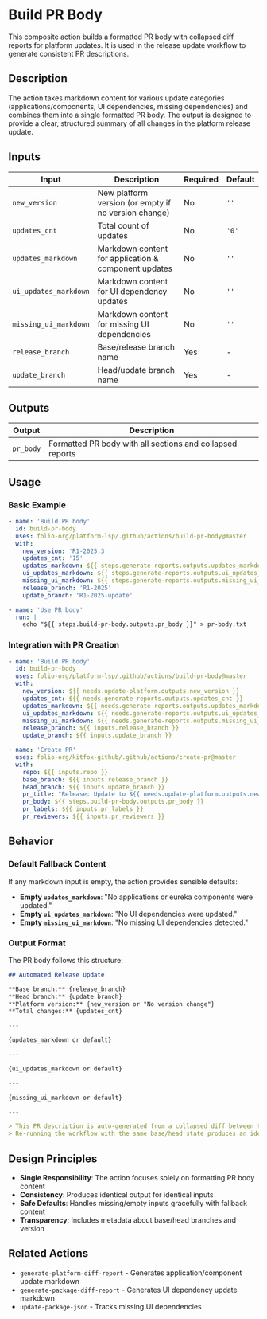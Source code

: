 # Build PR Body

This composite action builds a formatted PR body with collapsed diff reports for platform updates. It is used in the release update workflow to generate consistent PR descriptions.

## Description

The action takes markdown content for various update categories (applications/components, UI dependencies, missing dependencies) and combines them into a single formatted PR body. The output is designed to provide a clear, structured summary of all changes in the platform release update.

## Inputs

| Input | Description | Required | Default |
|-------|-------------|----------|---------|
| `new_version` | New platform version (or empty if no version change) | No | `''` |
| `updates_cnt` | Total count of updates | No | `'0'` |
| `updates_markdown` | Markdown content for application & component updates | No | `''` |
| `ui_updates_markdown` | Markdown content for UI dependency updates | No | `''` |
| `missing_ui_markdown` | Markdown content for missing UI dependencies | No | `''` |
| `release_branch` | Base/release branch name | Yes | - |
| `update_branch` | Head/update branch name | Yes | - |

## Outputs

| Output | Description |
|--------|-------------|
| `pr_body` | Formatted PR body with all sections and collapsed reports |

## Usage

### Basic Example

```yaml
- name: 'Build PR body'
  id: build-pr-body
  uses: folio-org/platform-lsp/.github/actions/build-pr-body@master
  with:
    new_version: 'R1-2025.3'
    updates_cnt: '15'
    updates_markdown: ${{ steps.generate-reports.outputs.updates_markdown }}
    ui_updates_markdown: ${{ steps.generate-reports.outputs.ui_updates_markdown }}
    missing_ui_markdown: ${{ steps.generate-reports.outputs.missing_ui_markdown }}
    release_branch: 'R1-2025'
    update_branch: 'R1-2025-update'

- name: 'Use PR body'
  run: |
    echo "${{ steps.build-pr-body.outputs.pr_body }}" > pr-body.txt
```

### Integration with PR Creation

```yaml
- name: 'Build PR body'
  id: build-pr-body
  uses: folio-org/platform-lsp/.github/actions/build-pr-body@master
  with:
    new_version: ${{ needs.update-platform.outputs.new_version }}
    updates_cnt: ${{ needs.generate-reports.outputs.updates_cnt }}
    updates_markdown: ${{ needs.generate-reports.outputs.updates_markdown }}
    ui_updates_markdown: ${{ needs.generate-reports.outputs.ui_updates_markdown }}
    missing_ui_markdown: ${{ needs.generate-reports.outputs.missing_ui_markdown }}
    release_branch: ${{ inputs.release_branch }}
    update_branch: ${{ inputs.update_branch }}

- name: 'Create PR'
  uses: folio-org/kitfox-github/.github/actions/create-pr@master
  with:
    repo: ${{ inputs.repo }}
    base_branch: ${{ inputs.release_branch }}
    head_branch: ${{ inputs.update_branch }}
    pr_title: "Release: Update to ${{ needs.update-platform.outputs.new_version }}"
    pr_body: ${{ steps.build-pr-body.outputs.pr_body }}
    pr_labels: ${{ inputs.pr_labels }}
    pr_reviewers: ${{ inputs.pr_reviewers }}
```

## Behavior

### Default Fallback Content

If any markdown input is empty, the action provides sensible defaults:
- **Empty `updates_markdown`**: "No applications or eureka components were updated."
- **Empty `ui_updates_markdown`**: "No UI dependencies were updated."
- **Empty `missing_ui_markdown`**: "No missing UI dependencies detected."

### Output Format

The PR body follows this structure:

```markdown
## Automated Release Update

**Base branch:** {release_branch}
**Head branch:** {update_branch}
**Platform version:** {new_version or "No version change"}
**Total changes:** {updates_cnt}

---

{updates_markdown or default}

---

{ui_updates_markdown or default}

---

{missing_ui_markdown or default}

---

> This PR description is auto-generated from a collapsed diff between the base and head branches.
> Re-running the workflow with the same base/head state produces an identical description.
```

## Design Principles

- **Single Responsibility**: The action focuses solely on formatting PR body content
- **Consistency**: Produces identical output for identical inputs
- **Safe Defaults**: Handles missing/empty inputs gracefully with fallback content
- **Transparency**: Includes metadata about base/head branches and version

## Related Actions

- `generate-platform-diff-report` - Generates application/component update markdown
- `generate-package-diff-report` - Generates UI dependency update markdown
- `update-package-json` - Tracks missing UI dependencies

